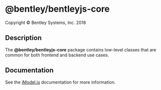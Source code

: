 ﻿# @bentley/bentleyjs-core

Copyright © Bentley Systems, Inc. 2018

## Description

The __@bentley/bentleyjs-core__ package contains low-level classes that are common for both frontend and backend use cases.

## Documentation

See the [iModel.js](https://www.imodeljs.org) documentation for more information.
